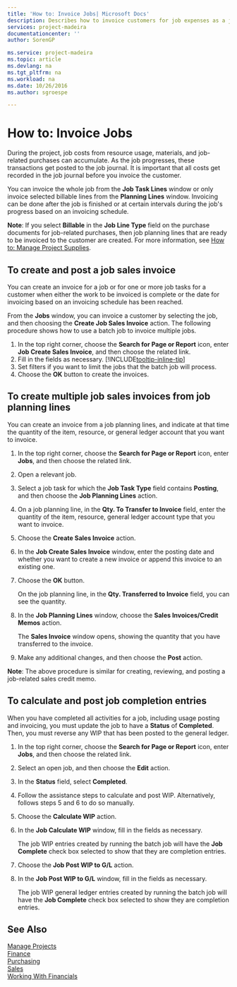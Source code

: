 ```yaml
---
title: 'How to: Invoice Jobs| Microsoft Docs'
description: Describes how to invoice customers for job expenses as a job progresses.
services: project-madeira
documentationcenter: ''
author: SorenGP

ms.service: project-madeira
ms.topic: article
ms.devlang: na
ms.tgt_pltfrm: na
ms.workload: na
ms.date: 10/26/2016
ms.author: sgroespe

---
```

# How to: Invoice Jobs
During the project, job costs from resource usage, materials, and job-related purchases can accumulate. As the job progresses, these transactions get posted to the job journal. It is important that all costs get recorded in the job journal before you invoice the customer.

You can invoice the whole job from the **Job Task Lines** window or only invoice selected billable lines from the **Planning Lines** window. Invoicing can be done after the job is finished or at certain intervals during the job's progress based on an invoicing schedule. 

**Note**: If you select **Billable** in the **Job Line Type** field on the purchase documents for job-related purchases, then job planning lines that are ready to be invoiced to the customer are created. For more information, see [How to: Manage Project Supplies](projects-how-manage-project-supplies.md).

## To create and post a job sales invoice
You can create an invoice for a job or for one or more job tasks for a customer when either the work to be invoiced is complete or the date for invoicing based on an invoicing schedule has been reached. 

From the **Jobs** window, you can invoice a customer by selecting the job, and then choosing the **Create Job Sales Invoice** action. The following procedure shows how to use a batch job to invoice multiple jobs.  

1. In the top right corner, choose the **Search for Page or Report** icon, enter **Job Create Sales Invoice**, and then choose the related link.  
2. Fill in the fields as necessary. [!INCLUDE[tooltip-inline-tip](includes/tooltip-inline-tip_md.md)] 
3. Set filters if you want to limit the jobs that the batch job will process. 
4. Choose the **OK** button to create the invoices.  

## To create multiple job sales invoices from job planning lines
You can create an invoice from a job planning lines, and indicate at that time the quantity of the item, resource, or general ledger account that you want to invoice.

1. In the top right corner, choose the **Search for Page or Report** icon, enter **Jobs**, and then choose the related link.
2. Open a relevant job.
3. Select a job task for which the **Job Task Type** field contains **Posting**, and then choose the **Job Planning Lines** action.  
4. On a job planning line, in the **Qty. To Transfer to Invoice** field, enter the quantity of the item, resource, general ledger account type that you want to invoice.  
5. Choose the **Create Sales Invoice** action.
6. In the **Job Create Sales Invoice** window, enter the posting date and whether you want to create a new invoice or append this invoice to an existing one. 
7. Choose the **OK** button.  
   
    On the job planning line, in the **Qty. Transferred to Invoice** field, you can see the quantity. 
8. In the **Job Planning Lines** window, choose the **Sales Invoices/Credit Memos** action. 
   
    The **Sales Invoice** window opens, showing the quantity that you have transferred to the invoice.  
9. Make any additional changes, and then choose the **Post** action.

**Note**: The above procedure is similar for creating, reviewing, and posting a job-related sales credit memo.

## To calculate and post job completion entries
When you have completed all activities for a job, including usage posting and invoicing, you must update the job to have a **Status** of **Completed**. Then, you must reverse any WIP that has been posted to the general ledger. 

1. In the top right corner, choose the **Search for Page or Report** icon, enter **Jobs**, and then choose the related link.  
2. Select an open job, and then choose the **Edit** action. 
3. In the **Status** field, select **Completed**.
4. Follow the assistance steps to calculate and post WIP. Alternatively, follows steps 5 and 6 to do so manually.  
5. Choose the **Calculate WIP** action.
6. In the **Job Calculate WIP** window, fill in the fields as necessary.  
   
     The job WIP entries created by running the batch job will have the **Job Complete** check box selected to show that they are completion entries.  
7. Choose the **Job Post WIP to G/L** action.
8. In the **Job Post WIP to G/L** window, fill in the fields as necessary.  
   
     The job WIP general ledger entries created by running the batch job will have the **Job Complete** check box selected to show they are completion entries.

## See Also
[Manage Projects](projects-manage-projects.md)  
[Finance](finance.md)  
[Purchasing](purchasing-manage-purchasing.md)         
[Sales](sales-manage-sales.md)      
[Working With Financials](ui-work-product.md)  

